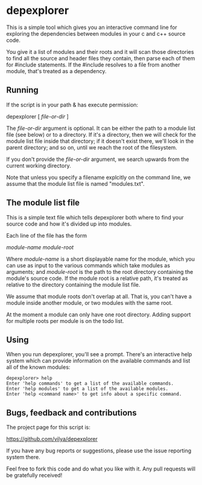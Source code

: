 depexplorer
===========

This is a simple tool which gives you an interactive command line for
exploring the dependencies between modules in your c and c++ source code.

You give it a list of modules and their roots and it will scan those
directories to find all the source and header files they contain, then parse
each of them for #include statements. If the #include resolves to a file from
another module, that's treated as a dependency.


Running
-------

If the script is in your path & has execute permission:

  depexplorer [ _file-or-dir_ ]

The _file-or-dir_ argument is optional. It can be either the path to a module
list file (see below) or to a directory. If it's a directory, then we will
check for the module list file inside that directory; if it doesn't exist
there, we'll look in the parent directory; and so on, until we reach the root
of the filesystem.

If you don't provide the _file-or-dir_ argument, we search upwards from the
current working directory.

Note that unless you specify a filename explcitly on the command line, we
assume that the module list file is named "modules.txt".


The module list file
--------------------

This is a simple text file which tells depexplorer both where to find your
source code and how it's divided up into modules.

Each line of the file has the form

  _module-name_ _module-root_

Where _module-name_ is a short displayable name for the module, which you can
use as input to the various commands which take modules as arguments; and
_module-root_ is the path to the root directory containing the module's source
code. If the module root is a relative path, it's treated as relative to the
directory containing the module list file.

We assume that module roots don't overlap at all. That is, you can't
have a module inside another module, or two modules with the same root.

At the moment a module can only have one root directory. Adding support for
multiple roots per module is on the todo list.


Using
-----

When you run depexplorer, you'll see a prompt. There's an interactive help
system which can provide information on the available commands and list all of
the known modules:

    depexplorer> help
    Enter 'help commands' to get a list of the available commands.
    Enter 'help modules' to get a list of the available modules.
    Enter 'help <command name>' to get info about a specific command.
  

Bugs, feedback and contributions
--------------------------------

The project page for this script is:

  https://github.com/vilya/depexplorer

If you have any bug reports or suggestions, please use the issue reporting
system there.

Feel free to fork this code and do what you like with it. Any pull requests will
be gratefully received!

